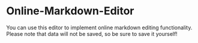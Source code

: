 # Online-Markdown-Editor
You can use this editor to implement online markdown editing functionality. Please note that data will not be saved, so be sure to save it yourself!
